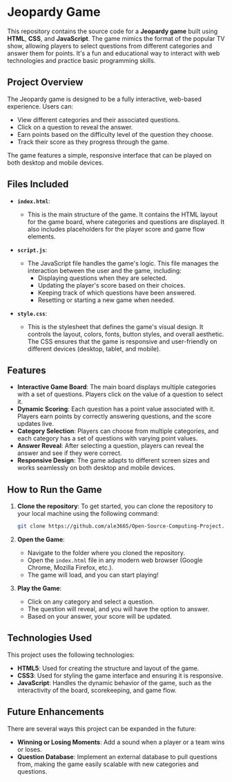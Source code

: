# Jeopardy Game

This repository contains the source code for a **Jeopardy game** built using **HTML**, **CSS**, and **JavaScript**. The game mimics the format of the popular TV show, allowing players to select questions from different categories and answer them for points. It's a fun and educational way to interact with web technologies and practice basic programming skills.

## Project Overview

The Jeopardy game is designed to be a fully interactive, web-based experience. Users can:
- View different categories and their associated questions.
- Click on a question to reveal the answer.
- Earn points based on the difficulty level of the question they choose.
- Track their score as they progress through the game.

The game features a simple, responsive interface that can be played on both desktop and mobile devices.

## Files Included

- **`index.html`**: 
   - This is the main structure of the game. It contains the HTML layout for the game board, where categories and questions are displayed. It also includes placeholders for the player score and game flow elements.
  
- **`script.js`**: 
   - The JavaScript file handles the game's logic. This file manages the interaction between the user and the game, including:
     - Displaying questions when they are selected.
     - Updating the player's score based on their choices.
     - Keeping track of which questions have been answered.
     - Resetting or starting a new game when needed.
  
- **`style.css`**: 
   - This is the stylesheet that defines the game's visual design. It controls the layout, colors, fonts, button styles, and overall aesthetic. The CSS ensures that the game is responsive and user-friendly on different devices (desktop, tablet, and mobile).

## Features

- **Interactive Game Board**: The main board displays multiple categories with a set of questions. Players click on the value of a question to select it.
- **Dynamic Scoring**: Each question has a point value associated with it. Players earn points by correctly answering questions, and the score updates live.
- **Category Selection**: Players can choose from multiple categories, and each category has a set of questions with varying point values.
- **Answer Reveal**: After selecting a question, players can reveal the answer and see if they were correct.
- **Responsive Design**: The game adapts to different screen sizes and works seamlessly on both desktop and mobile devices.

## How to Run the Game

1. **Clone the repository**: 
   To get started, you can clone the repository to your local machine using the following command:
   ```bash
   git clone https://github.com/ale3665/Open-Source-Computing-Project.git
   ```

2. **Open the Game**:
   - Navigate to the folder where you cloned the repository.
   - Open the `index.html` file in any modern web browser (Google Chrome, Mozilla Firefox, etc.).
   - The game will load, and you can start playing!

3. **Play the Game**:
   - Click on any category and select a question.
   - The question will reveal, and you will have the option to answer.
   - Based on your answer, your score will be updated.

## Technologies Used

This project uses the following technologies:

- **HTML5**: Used for creating the structure and layout of the game.
- **CSS3**: Used for styling the game interface and ensuring it is responsive.
- **JavaScript**: Handles the dynamic behavior of the game, such as the interactivity of the board, scorekeeping, and game flow.

## Future Enhancements

There are several ways this project can be expanded in the future:

- **Winning or Losing Moments**: Add a sound when a player or a team wins or loses.
- **Question Database**: Implement an external database to pull questions from, making the game easily scalable with new categories and questions.
